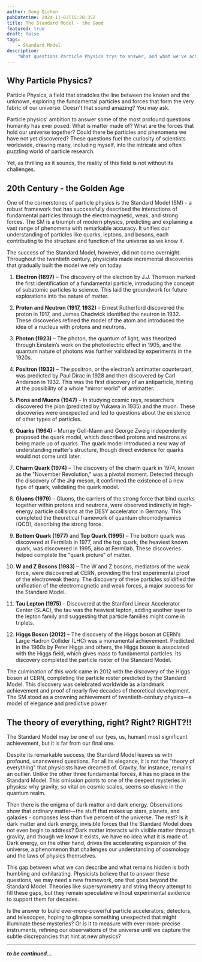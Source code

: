 ```yaml
---
author: Dong Qichen
pubDatetime: 2024-11-03T15:20:35Z
title: The Standard Model - the Good
featured: true
draft: false
tags: 
    - Standard Model
description:
    "What questions Particle Physics trys to answer, and what we've achieved as human"
---
```


## Why Particle Physics? 

Particle Physics, a field that straddles the line between the known and the unknown, exploring the fundamental particles and forces that form the very fabric of our universe. Doesn't that sound amazing? You may ask.

Particle physics' ambition to answer some of the most profound questions humanity has ever posed: What is matter made of? What are the forces that hold our universe together? Could there be particles and phenomena we have not yet discovered? These questions fuel the curiosity of scientists worldwide, drawing many, including myself, into the intricate and often puzzling world of particle research.

Yet, as thrilling as it sounds, the reality of this field is not without its challenges. 

## 20th Century - the Golden Age

One of the cornerstones of particle physics is the Standard Model (SM) - a robust framework that has successfully described the interactions of fundamental particles through the electromagnetic, weak, and strong forces. The SM is a triumph of modern physics, predicting and explaining a vast range of phenomena with remarkable accuracy. It unifies our understanding of particles like quarks, leptons, and bosons, each contributing to the structure and function of the universe as we know it. 

The success of the Standard Model, however, did not come overnight. Throughout the twentieth century, physicists made incremental discoveries that gradually built the model we rely on today. 

1. **Electron (1897)** – The discovery of the electron by J.J. Thomson marked the first identification of a fundamental particle, introducing the concept of subatomic particles to science. This laid the groundwork for future explorations into the nature of matter.

2. **Proton and Neutron (1917, 1932)** – Ernest Rutherford discovered the proton in 1917, and James Chadwick identified the neutron in 1932. These discoveries refined the model of the atom and introduced the idea of a nucleus with protons and neutrons.

3. **Photon (1923)** – The photon, the quantum of light, was theorized through Einstein’s work on the photoelectric effect in 1905, and the quantum nature of photons was further validated by experiments in the 1920s.

4. **Positron (1932)** – The positron, or the electron’s antimatter counterpart, was predicted by Paul Dirac in 1928 and then discovered by Carl Anderson in 1932. This was the first discovery of an antiparticle, hinting at the possibility of a whole "mirror world" of antimatter.

5. **Pions and Muons (1947)** – In studying cosmic rays, researchers discovered the pion (predicted by Yukawa in 1935) and the muon. These discoveries were unexpected and led to questions about the existence of other types of particles.

6. **Quarks (1964)** – Murray Gell-Mann and George Zweig independently proposed the quark model, which described protons and neutrons as being made up of quarks. The quark model introduced a new way of understanding matter’s structure, though direct evidence for quarks would not come until later.

7. **Charm Quark (1974)** – The discovery of the charm quark in 1974, known as the "November Revolution," was a pivotal moment. Detected through the discovery of the J/ψ meson, it confirmed the existence of a new type of quark, validating the quark model.

8. **Gluons (1979)** – Gluons, the carriers of the strong force that bind quarks together within protons and neutrons, were observed indirectly in high-energy particle collisions at the DESY accelerator in Germany. This completed the theoretical framework of quantum chromodynamics (QCD), describing the strong force.

9. **Bottom Quark (1977)** and **Top Quark (1995)** – The bottom quark was discovered at Fermilab in 1977, and the top quark, the heaviest known quark, was discovered in 1995, also at Fermilab. These discoveries helped complete the "quark picture" of matter.

10. **W and Z Bosons (1983)** – The W and Z bosons, mediators of the weak force, were discovered at CERN, providing the first experimental proof of the electroweak theory. The discovery of these particles solidified the unification of the electromagnetic and weak forces, a major success for the Standard Model.

11. **Tau Lepton (1975)** – Discovered at the Stanford Linear Accelerator Center (SLAC), the tau was the heaviest lepton, adding another layer to the lepton family and suggesting that particle families might come in triplets.

12. **Higgs Boson (2012)** – The discovery of the Higgs boson at CERN’s Large Hadron Collider (LHC) was a monumental achievement. Predicted in the 1960s by Peter Higgs and others, the Higgs boson is associated with the Higgs field, which gives mass to fundamental particles. Its discovery completed the particle roster of the Standard Model.

The culmination of this work came in 2012 with the discovery of the Higgs boson at CERN, completing the particle roster predicted by the Standard Model. This discovery was celebrated worldwide as a landmark achievement and proof of nearly five decades of theoretical development. The SM stood as a crowning achievement of twentieth-century physics—a model of elegance and predictive power.

## The theory of everything, right? Right? RIGHT?!!

The Standard Model may be one of our (yes, us, human) most significant achievement, but it is far from our final one.

Despite its remarkable success, the Standard Model leaves us with profound, unanswered questions. For all its elegance, it is not the "theory of everything" that physicists have dreamed of. Gravity, for instance, remains an outlier. Unlike the other three fundamental forces, it has no place in the Standard Model. This omission points to one of the deepest mysteries in physics: why gravity, so vital on cosmic scales, seems so elusive in the quantum realm.

Then there is the enigma of dark matter and dark energy. Observations show that ordinary matter—the stuff that makes up stars, planets, and galaxies - composes less than five percent of the universe. The rest? Is it dark matter and dark energy, invisible forces that the Standard Model does not even begin to address? Dark matter interacts with visible matter through gravity, and though we know it exists, we have no idea what it is made of. Dark energy, on the other hand, drives the accelerating expansion of the universe, a phenomenon that challenges our understanding of cosmology and the laws of physics themselves.

This gap between what we can describe and what remains hidden is both humbling and exhilarating. Physicists believe that to answer these questions, we may need a new framework, one that goes beyond the Standard Model. Theories like supersymmetry and string theory attempt to fill these gaps, but they remain speculative without experimental evidence to support them for decades.

Is the answer to build ever-more-powerful particle accelerators, detectors, and telescopes, hoping to glimpse something unexpected that might illuminate these mysteries? Or is it to measure with ever-more-precise instruments, refining our observations of the universe until we capture the subtle discrepancies that hint at new physics?

---

***to be continued...***